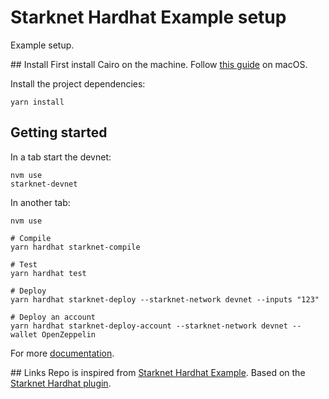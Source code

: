 # Starknet Hardhat Example setup
Example setup.

## Install
First install Cairo on the machine. Follow [this guide](https://mirror.xyz/clacla.eth/obrY1Y89LjH4xrc4C0GR5OLudLpJq5dKClSsTJBOVFg) on macOS.

Install the project dependencies:
```
yarn install
```


## Getting started
In a tab start the devnet:
```
nvm use
starknet-devnet
```


In another tab:
```
nvm use

# Compile
yarn hardhat starknet-compile

# Test
yarn hardhat test

# Deploy
yarn hardhat starknet-deploy --starknet-network devnet --inputs "123"

# Deploy an account
yarn hardhat starknet-deploy-account --starknet-network devnet --wallet OpenZeppelin
```

For more [documentation](https://github.com/Shard-Labs/starknet-hardhat-plugin).


## Links
Repo is inspired from [Starknet Hardhat Example](https://github.com/Shard-Labs/starknet-hardhat-example).
Based on the [Starknet Hardhat plugin](https://github.com/Shard-Labs/starknet-hardhat-plugin).
